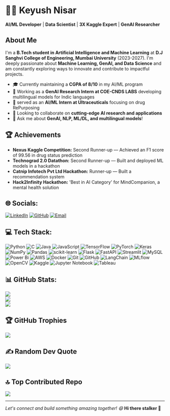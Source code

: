 # **👨‍💻 Keyush Nisar**
**AI/ML Developer** | **Data Scientist** | **3X Kaggle Expert** | **GenAI Researcher**

## About Me
I'm a **B.Tech student in Artificial Intelligence and Machine Learning** at **D.J Sanghvi College of Engineering, Mumbai University** (2023-2027). I'm deeply passionate about **Machine Learning, GenAI, and Data Science** and am constantly exploring ways to innovate and contribute to impactful projects.

* 🎓 Currently maintaining a **CGPA of 8/10** in my AI/ML program
* 🔬 Working as a **GenAI Research Intern at COE-CNDS LABS** developing multilingual models for Indic languages
* 💊 served as an **AI/ML Intern at Ultraceuticals** focusing on drug RePurposing
* 🤝 Looking to collaborate on **cutting-edge AI research and applications**
* 💬 Ask me about **GenAI, NLP, ML/DL, and multilingual models**!


## **🏆 Achievements**
- **Nexus Kaggle Competition:** Second Runner-up — Achieved an F1 score of 99.56 in drug status prediction
- **Technograd 2.0 Datathon:** Second Runner-up — Built and deployed ML models in a hackathon
- **Catnip Infotech Pvt Ltd Hackathon:** Runner-up — Built a recommendation system
- **Hack2Infinity Hackathon:** 'Best in AI Category' for MindCompanion, a mental health solution



## **🌐 Socials:**
[![LinkedIn](https://img.shields.io/badge/LinkedIn-%230077B5.svg?logo=linkedin&logoColor=white)](https://www.linkedin.com/in/keyush-n-017a3a2b3/) 
[![GitHub](https://img.shields.io/badge/GitHub-%23121011.svg?logo=github&logoColor=white)](https://github.com/nisaral)
[![Email](https://img.shields.io/badge/Email-D14836?logo=gmail&logoColor=white)](mailto:Nisarkeyush3@gmail.com)

## **💻 Tech Stack:**
![Python](https://img.shields.io/badge/python-3670A0?style=for-the-badge&logo=python&logoColor=ffdd54)
![C](https://img.shields.io/badge/c-%2300599C.svg?style=for-the-badge&logo=c&logoColor=white)
![Java](https://img.shields.io/badge/java-%23ED8B00.svg?style=for-the-badge&logo=openjdk&logoColor=white)
![JavaScript](https://img.shields.io/badge/javascript-%23323330.svg?style=for-the-badge&logo=javascript&logoColor=%23F7DF1E)
![TensorFlow](https://img.shields.io/badge/TensorFlow-%23FF6F00.svg?style=for-the-badge&logo=TensorFlow&logoColor=white)
![PyTorch](https://img.shields.io/badge/PyTorch-%23EE4C2C.svg?style=for-the-badge&logo=PyTorch&logoColor=white)
![Keras](https://img.shields.io/badge/Keras-%23D00000.svg?style=for-the-badge&logo=Keras&logoColor=white)
![NumPy](https://img.shields.io/badge/numpy-%23013243.svg?style=for-the-badge&logo=numpy&logoColor=white)
![Pandas](https://img.shields.io/badge/pandas-%23150458.svg?style=for-the-badge&logo=pandas&logoColor=white)
![scikit-learn](https://img.shields.io/badge/scikit--learn-%23F7931E.svg?style=for-the-badge&logo=scikit-learn&logoColor=white)
![Flask](https://img.shields.io/badge/flask-%23000.svg?style=for-the-badge&logo=flask&logoColor=white)
![FastAPI](https://img.shields.io/badge/FastAPI-005571?style=for-the-badge&logo=fastapi)
![Streamlit](https://img.shields.io/badge/streamlit-%23FF4B4B.svg?style=for-the-badge&logo=streamlit&logoColor=white)
![MySQL](https://img.shields.io/badge/mysql-%2300f.svg?style=for-the-badge&logo=mysql&logoColor=white)
![Power Bi](https://img.shields.io/badge/power_bi-F2C811?style=for-the-badge&logo=powerbi&logoColor=black)
![AWS](https://img.shields.io/badge/AWS-%23FF9900.svg?style=for-the-badge&logo=amazon-aws&logoColor=white)
![Docker](https://img.shields.io/badge/docker-%230db7ed.svg?style=for-the-badge&logo=docker&logoColor=white)
![Git](https://img.shields.io/badge/git-%23F05033.svg?style=for-the-badge&logo=git&logoColor=white)
![GitHub](https://img.shields.io/badge/github-%23121011.svg?style=for-the-badge&logo=github&logoColor=white)
![LangChain](https://img.shields.io/badge/LangChain-%23646CFF.svg?style=for-the-badge&logo=langchain&logoColor=white)
![MLflow](https://img.shields.io/badge/MLflow-%23d9ead3.svg?style=for-the-badge&logo=mlflow&logoColor=blue)
![OpenCV](https://img.shields.io/badge/opencv-%23white.svg?style=for-the-badge&logo=opencv&logoColor=white)
![Kaggle](https://img.shields.io/badge/Kaggle-035a7d?style=for-the-badge&logo=kaggle&logoColor=white)
![Jupyter Notebook](https://img.shields.io/badge/jupyter-%23FA0F00.svg?style=for-the-badge&logo=jupyter&logoColor=white)
![Tableau](https://img.shields.io/badge/Tableau-E97627?style=for-the-badge&logo=Tableau&logoColor=white)

## **📊 GitHub Stats:**
![](https://github-readme-stats.vercel.app/api?username=nisaral&theme=dark&hide_border=false&include_all_commits=true&count_private=true)<br/>
![](https://github-readme-streak-stats.herokuapp.com/?user=nisaral&theme=dark&hide_border=false)<br/>
![](https://github-readme-stats.vercel.app/api/top-langs/?username=nisaral&theme=dark&hide_border=false&include_all_commits=true&count_private=true&layout=compact)

## **🏆 GitHub Trophies**
![](https://github-profile-trophy.vercel.app/?username=nisaral&theme=radical&no-frame=false&no-bg=true&margin-w=4)

## **✍️ Random Dev Quote**
![](https://quotes-github-readme.vercel.app/api?type=horizontal&theme=radical)

## **🔝 Top Contributed Repo**
![](https://github-contributor-stats.vercel.app/api?username=nisaral&limit=5&theme=dark&combine_all_yearly_contributions=true)

---
*Let's connect and build something amazing together! 😄*
**Hi there stalker 👋**
